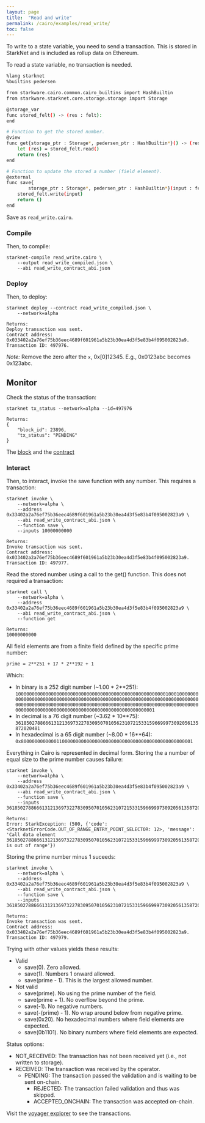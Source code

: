 ```yaml
---
layout: page
title:  "Read and write"
permalink: /cairo/examples/read_write/
toc: false
---
```


To write to a state variable, you need to send a transaction. This is stored in StarkNet
and is included as rollup data on Ethereum.

To read a state variable, no transaction is needed.

```sh
%lang starknet
%builtins pedersen

from starkware.cairo.common.cairo_builtins import HashBuiltin
from starkware.starknet.core.storage.storage import Storage

@storage_var
func stored_felt() -> (res : felt):
end

# Function to get the stored number.
@view
func get{storage_ptr : Storage*, pedersen_ptr : HashBuiltin*}() -> (res : felt):
    let (res) = stored_felt.read()
    return (res)
end

# Function to update the stored a number (field element).
@external
func save{
        storage_ptr : Storage*, pedersen_ptr : HashBuiltin*}(input : felt):
    stored_felt.write(input)
    return ()
end

```
Save as `read_write.cairo`.

### Compile

Then, to compile:
```
starknet-compile read_write.cairo \
    --output read_write_compiled.json \
    --abi read_write_contract_abi.json
```
### Deploy

Then, to deploy:
```
starknet deploy --contract read_write_compiled.json \
    --network=alpha

Returns:
Deploy transaction was sent.
Contract address: 0x033402a2a76ef75b36eec4689f601961a5b23b30ea4d3f5e83b4f095002823a9.
Transaction ID: 497976.
```

*Note:* Remove the zero after the `x`, 0x[0]12345. E.g., 0x0123abc becomes 0x123abc.

## Monitor

Check the status of the transaction:

```
starknet tx_status --network=alpha --id=497976

Returns:
{
    "block_id": 23896,
    "tx_status": "PENDING"
}
```
The [block](https://voyager.online/block/23896) and the
[contract](https://voyager.online/contract/0x33402a2a76ef75b36eec4689f601961a5b23b30ea4d3f5e83b4f095002823a9#state)

### Interact

Then, to interact, invoke the save function with any number. This requires a transaction:

```
starknet invoke \
    --network=alpha \
    --address 0x33402a2a76ef75b36eec4689f601961a5b23b30ea4d3f5e83b4f095002823a9 \
    --abi read_write_contract_abi.json \
    --function save \
    --inputs 10000000000

Returns:
Invoke transaction was sent.
Contract address: 0x033402a2a76ef75b36eec4689f601961a5b23b30ea4d3f5e83b4f095002823a9.
Transaction ID: 497977.
```
Read the stored number using a call to the get() function. This does not required a
transaction:
```
starknet call \
    --network=alpha \
    --address 0x33402a2a76ef75b36eec4689f601961a5b23b30ea4d3f5e83b4f095002823a9 \
    --abi read_write_contract_abi.json \
    --function get

Returns:
10000000000
```

All field elements are from a finite field defined by the specific prime number:

`prime = 2**251 + 17 * 2**192 + 1`

Which:

- In binary is a 252 digit number (~1.00 * 2**251): `100000000000000000000000000000000000000000000000000000010001000000000000000000000000000000000000000000000000000000000000000000000000000000000000000000000000000000000000000000000000000000000000000000000000000000000000000000000000000000000000000000000001`
- In decimal is a 76 digit number (~3.62 * 10**75): `3618502788666131213697322783095070105623107215331596699973092056135872020481`
- In hexadecimal is a 65 digit number (~8.00 * 16**64): `0x800000000000011000000000000000000000000000000000000000000000001`

Everything in Cairo is represented in decimal form. Storing the a number of equal size to the
prime number causes failure:

```
starknet invoke \
    --network=alpha \
    --address 0x33402a2a76ef75b36eec4689f601961a5b23b30ea4d3f5e83b4f095002823a9 \
    --abi read_write_contract_abi.json \
    --function save \
    --inputs 3618502788666131213697322783095070105623107215331596699973092056135872020481

Returns:
Error: StarkException: (500, {'code': <StarknetErrorCode.OUT_OF_RANGE_ENTRY_POINT_SELECTOR: 12>, 'message': 'Call data element 3618502788666131213697322783095070105623107215331596699973092056135872020481 is out of range'})
```

Storing the prime number minus 1 suceeds:
```
starknet invoke \
    --network=alpha \
    --address 0x33402a2a76ef75b36eec4689f601961a5b23b30ea4d3f5e83b4f095002823a9 \
    --abi read_write_contract_abi.json \
    --function save \
    --inputs 3618502788666131213697322783095070105623107215331596699973092056135872020480

Returns:
Invoke transaction was sent.
Contract address: 0x033402a2a76ef75b36eec4689f601961a5b23b30ea4d3f5e83b4f095002823a9.
Transaction ID: 497979.
```

Trying with other values yields these results:

- Valid
    - save(0). Zero allowed.
    - save(1). Numbers 1 onward allowed.
    - save(prime - 1). This is the largest allowed number.
- Not valid
    - save(prime). No using the prime number of the field.
    - save(prime + 1). No overflow beyond the prime.
    - save(-1). No negative numbers.
    - save(-(prime) - 1). No wrap around below from negative prime.
    - save(0x20). No hexadecimal numbers where field elements are expected.
    - save(0b1101). No binary numbers where field elements are expected.

Status options:

- NOT_RECEIVED: The transaction has not been received yet (i.e., not written to storage).
- RECEIVED: The transaction was received by the operator.
    - PENDING: The transaction passed the validation and is waiting to be sent on-chain.
        - REJECTED: The transaction failed validation and thus was skipped.
        - ACCEPTED_ONCHAIN: The transaction was accepted on-chain.


Visit the [voyager explorer](https://voyager.online/) to see the transactions.
